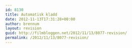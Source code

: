```yaml
---
id: 8130
title: Automatisk kladd
date: 2012-11-13T17:31:28+00:00
author: brennum
layout: revision
guid: http://filmbloggen.net/2012/11/13/8077-revision/
permalink: /2012/11/13/8077-revision/
---
```

